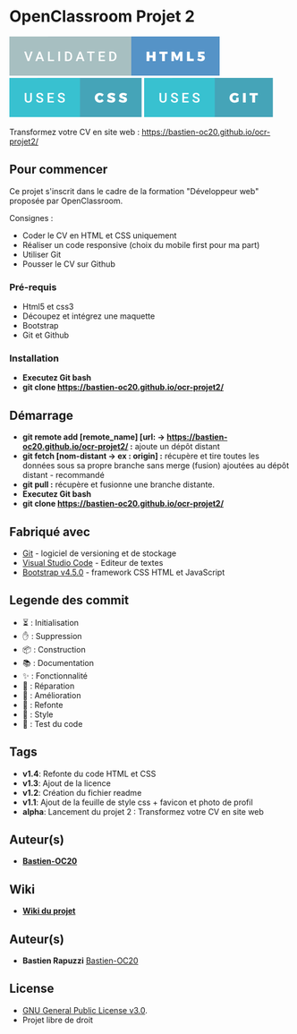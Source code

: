# OpenClassroom Projet 2 

[![forthebadge](https://raw.githubusercontent.com/BraveUX/for-the-badge/b4774ac10915eba3739cf388c4e0af4ace9bd343/src/images/badges/validated-html5.svg)](https://validator.w3.org/nu/?showsource=yes&showoutline=yes&showimagereport=yes&doc=https%3A%2F%2Fbastien-oc20.github.io%2Focr-projet2%2F)
[![forthebadge](https://raw.githubusercontent.com/BraveUX/for-the-badge/b4774ac10915eba3739cf388c4e0af4ace9bd343/src/images/badges/uses-css.svg)](http://forthebadge.com)
[![forthebadge](https://raw.githubusercontent.com/BraveUX/for-the-badge/b4774ac10915eba3739cf388c4e0af4ace9bd343/src/images/badges/uses-git.svg)](https://github.com/Bastien-OC20)


 Transformez votre CV en site web :  https://bastien-oc20.github.io/ocr-projet2/

## Pour commencer


Ce projet s'inscrit dans le cadre de la formation "Développeur web" proposée par OpenClassroom.


Consignes :
- Coder le CV en HTML et CSS uniquement
- Réaliser un code responsive (choix du mobile first pour ma part)
- Utiliser Git
- Pousser le CV sur Github


### Pré-requis

- Html5 et css3
- Découpez et intégrez une maquette 
- Bootstrap
- Git et Github

### Installation

- **Executez Git bash**
- **git clone https://bastien-oc20.github.io/ocr-projet2/**


## Démarrage

- **git remote add [remote_name] [url: -> https://bastien-oc20.github.io/ocr-projet2/ :** ajoute un dépôt distant
- **git fetch [nom-distant -> ex : origin] :** récupère et tire toutes les données sous sa propre branche sans merge (fusion) ajoutées au dépôt distant - recommandé
- **git pull :** récupère et fusionne une branche distante.
- **Executez Git bash**
- **git clone https://bastien-oc20.github.io/ocr-projet2/**


## Fabriqué avec

* [Git](https://git-scm.com/download/win) - logiciel de versioning et de stockage
* [Visual Studio Code](https://code.visualstudio.com/) - Editeur de textes
* [Bootstrap v4.5.0](https://getbootstrap.com/) - framework CSS HTML et JavaScript


## Legende des commit

- ⏳ : Initialisation
- ✋ : Suppression
- 📦 : Construction
- 📚 : Documentation
- ✨ : Fonctionnalité
- 🐛 : Réparation
- 🚀 : Amélioration
- 🔨 : Refonte
- 🎨 : Style
- 🔬 : Test du code



## Tags

- **v1.4**: Refonte du code HTML et CSS
- **v1.3**: Ajout de la licence
- **v1.2**: Création du fichier readme
- **v1.1**: Ajout de la feuille de style css + favicon et photo de profil
- **alpha**: Lancement du projet 2 : Transformez votre CV en site web


## Auteur(s)

- [**Bastien-OC20**](https://github.com/Bastien-OC20/)


## Wiki
- [**Wiki du projet**](https://github.com/Bastien-OC20/ocr-projet2/wiki)


## Auteur(s)

- **Bastien Rapuzzi** [Bastien-OC20](https://github.com/Bastien-OC20/)



## License

* [GNU General Public License v3.0](https://github.com/Bastien-OC20/ocr-projet2/blob/master/licence.md).
* Projet libre de droit